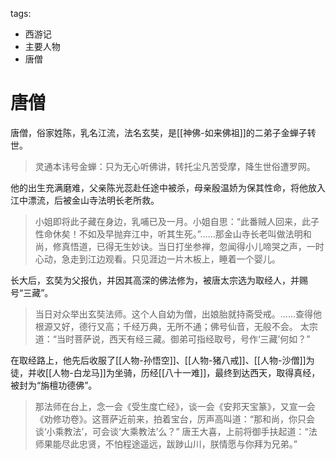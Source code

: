 tags:
  - 西游记
  - 主要人物
  - 唐僧

# 唐僧

唐僧，俗家姓陈，乳名江流，法名玄奘，是[[神佛-如来佛祖]]的二弟子金蝉子转世。

> 灵通本讳号金蝉：只为无心听佛讲，转托尘凡苦受摩，降生世俗遭罗网。

他的出生充满磨难，父亲陈光蕊赴任途中被杀，母亲殷温娇为保其性命，将他放入江中漂流，后被金山寺法明长老所救。

> 小姐即将此子藏在身边，乳哺已及一月。小姐自思：“此番贼人回来，此子性命休矣！不如及早抛弃江中，听其生死。”……那金山寺长老叫做法明和尚，修真悟道，已得无生妙诀。当日打坐参禅，忽闻得小儿啼哭之声，一时心动，急走到江边观看。只见涯边一片木板上，睡着一个婴儿。

长大后，玄奘为父报仇，并因其高深的佛法修为，被唐太宗选为取经人，并赐号“三藏”。

> 当日对众举出玄奘法师。这个人自幼为僧，出娘胎就持斋受戒。……查得他根源又好，德行又高；千经万典，无所不通；佛号仙音，无般不会。
> 太宗道：“当时菩萨说，西天有经三藏。御弟可指经取号，号作‘三藏’何如？”

在取经路上，他先后收服了[[人物-孙悟空]]、[[人物-猪八戒]]、[[人物-沙僧]]为徒，并收[[人物-白龙马]]为坐骑，历经[[八十一难]]，最终到达西天，取得真经，被封为“旃檀功德佛”。

> 那法师在台上，念一会《受生度亡经》，谈一会《安邦天宝篆》，又宣一会《劝修功卷》。这菩萨近前来，拍着宝台，厉声高叫道：“那和尚，你只会谈‘小乘教法’，可会谈‘大乘教法’么？”
> 唐王大喜，上前将御手扶起道：“法师果能尽此忠贤，不怕程途遥远，跋踄山川，朕情愿与你拜为兄弟。”

